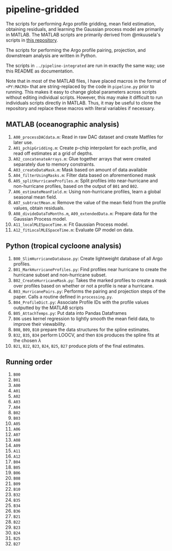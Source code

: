 # pipeline-gridded

The scripts for performing Argo profile gridding, mean field estimation,
obtaining residuals, and learning the Gaussian process model are primarily
in MATLAB.  The MATLAB scripts are primarily derived from @mkuusela's
scripts in [this repository](https://github.com/mkuusela/ArgoMappingPaper).

The scripts for performing the Argo profile pairing, projection, and
downstream analysis are written in Python.

The scripts in `../pipeline-integrated` are run in exactly the same way; 
use this README as documentation.

Note that in most of the MATLAB files, I have placed macros in the format
of `<PY:MACRO>` that are string-replaced by the code in `pipeline.py` prior
to running.  This makes it easy to change global parameters across scripts
without editing individual scripts.  However, this may make it difficult
to run individuals scripts directly in MATLAB.  Thus, it may be useful
to clone the repository and replace these macros with literal variables if
necessary.

## MATLAB (oceanographic analysis)

1. `A00_processDACdata.m`: Read in raw DAC dataset and create Matfiles for
   later use.
2. `A01_pchipGridding.m`: Create p-chip interpolant for each profile, and
   read off estimates at a grid of depths.
3. `A02_concatenateArrays.m`: Glue together arrays that were created
   separately due to memory constraints.
4. `A03_createDataMask.m`: Mask based on amount of data available
5. `A04_filterUsingMasks.m`: Filter data based on aforementioned mask
6. `A05_splitHurricaneProfiles.m`: Split profiles into near-hurricane and
   non-hurricane profiles, based on the output of `B01` and `B02`.
7. `A06_estimateMeanField.m`: Using non-hurricane profiles, learn a global
   seasonal mean field.
8. `A07_subtractMean.m`: Remove the value of the mean field from the
   profile values, obtain residuals.
9. `A08_divideDataToMonths.m`, `A09_extendedData.m`: Prepare data for
   the Gaussian Process model.
10. `A11_localMLESpaceTime.m`: Fit Gaussian Process model.
11. `A12_fitLocalMLESpaceTime.m`: Evaluate GP model on data.

## Python (tropical cycloone analysis)
1. `B00_SlimHurricaneDatabase.py`: Create lightweight database of all
   Argo profiles.
2. `B01_MarkHurricaneProfiles.py`: Find profiles near hurricane to create
   the hurricane subset and non-hurricane subset.
3. `B02_CreateHurricaneMask.py`: Takes the marked profiles to create
   a mask over profiles based on whether or not a profile is near a hurricane.
4. `B03_HurricanePairs.py`: Performs the pairing and projection steps
   of the paper.  Calls a routine defined in `processing.py`.
5. `B04_ProfileDict.py`: Associate Profile IDs with the profile values
   outputted by the MATLAB scripts
6. `B05_AttachTemps.py`: Put data into Pandas Dataframes
7. `B06` uses kernel regression to lightly smooth the mean field data, 
   to improve their viewability.
8. `B08`, `B09`, `B10` prepare the data structures for the spline estimates.
9. `B32`, `B35`, `B34` perform LOOCV, and then `B36` produces the spline 
   fits at the chosen $\lambda$
10. `B21`, `B22`, `B23`, `B24`, `B25`, `B27` produce plots of the final 
    estimates.
 
## Running order
1. `B00`
7. `B01`
1. `A00`
2. `A01`
3. `A02`
4. `A03`
5. `A04`
8. `B02`
9. `B03`
10. `A05`
11. `A06`
12. `A07`
13. `A08`
14. `A09`
15. `A11`
16. `A12`
17. `B04`
18. `B05`
19. `B06`
20. `B08`
21. `B09`
22. `B10`
23. `B32`
24. `B35`
25. `B34`
26. `B36`
27. `B21`
28. `B22`
29. `B23`
30. `B24`
31. `B25`
32. `B27`
